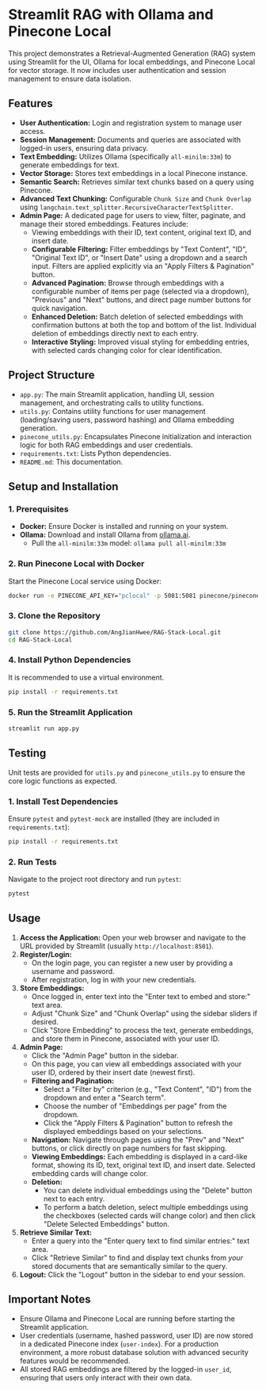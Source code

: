 # Streamlit RAG with Ollama and Pinecone Local

This project demonstrates a Retrieval-Augmented Generation (RAG) system using Streamlit for the UI, Ollama for local embeddings, and Pinecone Local for vector storage. It now includes user authentication and session management to ensure data isolation.

## Features

*   **User Authentication:** Login and registration system to manage user access.
*   **Session Management:** Documents and queries are associated with logged-in users, ensuring data privacy.
*   **Text Embedding:** Utilizes Ollama (specifically `all-minilm:33m`) to generate embeddings for text.
*   **Vector Storage:** Stores text embeddings in a local Pinecone instance.
*   **Semantic Search:** Retrieves similar text chunks based on a query using Pinecone.
*   **Advanced Text Chunking:** Configurable `Chunk Size` and `Chunk Overlap` using `langchain.text_splitter.RecursiveCharacterTextSplitter`.
*   **Admin Page:** A dedicated page for users to view, filter, paginate, and manage their stored embeddings. Features include:
    *   Viewing embeddings with their ID, text content, original text ID, and insert date.
    *   **Configurable Filtering:** Filter embeddings by "Text Content", "ID", "Original Text ID", or "Insert Date" using a dropdown and a search input. Filters are applied explicitly via an "Apply Filters & Pagination" button.
    *   **Advanced Pagination:** Browse through embeddings with a configurable number of items per page (selected via a dropdown), "Previous" and "Next" buttons, and direct page number buttons for quick navigation.
    *   **Enhanced Deletion:** Batch deletion of selected embeddings with confirmation buttons at both the top and bottom of the list. Individual deletion of embeddings directly next to each entry.
    *   **Interactive Styling:** Improved visual styling for embedding entries, with selected cards changing color for clear identification.

## Project Structure

*   `app.py`: The main Streamlit application, handling UI, session management, and orchestrating calls to utility functions.
*   `utils.py`: Contains utility functions for user management (loading/saving users, password hashing) and Ollama embedding generation.
*   `pinecone_utils.py`: Encapsulates Pinecone initialization and interaction logic for both RAG embeddings and user credentials.
*   `requirements.txt`: Lists Python dependencies.
*   `README.md`: This documentation.

## Setup and Installation

### 1. Prerequisites

*   **Docker:** Ensure Docker is installed and running on your system.
*   **Ollama:** Download and install Ollama from [ollama.ai](https://ollama.ai/).
    *   Pull the `all-minilm:33m` model: `ollama pull all-minilm:33m`

### 2. Run Pinecone Local with Docker

Start the Pinecone Local service using Docker:

```bash
docker run -e PINECONE_API_KEY="pclocal" -p 5081:5081 pinecone/pinecone-local
```

### 3. Clone the Repository

```bash
git clone https://github.com/AngJianHwee/RAG-Stack-Local.git
cd RAG-Stack-Local
```

### 4. Install Python Dependencies

It is recommended to use a virtual environment.

```bash
pip install -r requirements.txt
```

### 5. Run the Streamlit Application

```bash
streamlit run app.py
```

## Testing

Unit tests are provided for `utils.py` and `pinecone_utils.py` to ensure the core logic functions as expected.

### 1. Install Test Dependencies

Ensure `pytest` and `pytest-mock` are installed (they are included in `requirements.txt`):

```bash
pip install -r requirements.txt
```

### 2. Run Tests

Navigate to the project root directory and run `pytest`:

```bash
pytest
```

## Usage

1.  **Access the Application:** Open your web browser and navigate to the URL provided by Streamlit (usually `http://localhost:8501`).
2.  **Register/Login:**
    *   On the login page, you can register a new user by providing a username and password.
    *   After registration, log in with your new credentials.
3.  **Store Embeddings:**
    *   Once logged in, enter text into the "Enter text to embed and store:" text area.
    *   Adjust "Chunk Size" and "Chunk Overlap" using the sidebar sliders if desired.
    *   Click "Store Embedding" to process the text, generate embeddings, and store them in Pinecone, associated with your user ID.
4.  **Admin Page:**
    *   Click the "Admin Page" button in the sidebar.
    *   On this page, you can view all embeddings associated with your user ID, ordered by their insert date (newest first).
    *   **Filtering and Pagination:**
        *   Select a "Filter by" criterion (e.g., "Text Content", "ID") from the dropdown and enter a "Search term".
        *   Choose the number of "Embeddings per page" from the dropdown.
        *   Click the "Apply Filters & Pagination" button to refresh the displayed embeddings based on your selections.
    *   **Navigation:** Navigate through pages using the "Prev" and "Next" buttons, or click directly on page numbers for fast skipping.
    *   **Viewing Embeddings:** Each embedding is displayed in a card-like format, showing its ID, text, original text ID, and insert date. Selected embedding cards will change color.
    *   **Deletion:**
        *   You can delete individual embeddings using the "Delete" button next to each entry.
        *   To perform a batch deletion, select multiple embeddings using the checkboxes (selected cards will change color) and then click "Delete Selected Embeddings" button.
5.  **Retrieve Similar Text:**
    *   Enter a query into the "Enter query text to find similar entries:" text area.
    *   Click "Retrieve Similar" to find and display text chunks from *your* stored documents that are semantically similar to the query.
6.  **Logout:** Click the "Logout" button in the sidebar to end your session.

## Important Notes

*   Ensure Ollama and Pinecone Local are running before starting the Streamlit application.
*   User credentials (username, hashed password, user ID) are now stored in a dedicated Pinecone index (`user-index`). For a production environment, a more robust database solution with advanced security features would be recommended.
*   All stored RAG embeddings are filtered by the logged-in `user_id`, ensuring that users only interact with their own data.
